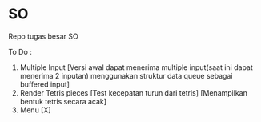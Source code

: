 # SO
Repo tugas besar SO

To Do :
1. Multiple Input       [Versi awal dapat menerima multiple input(saat ini dapat menerima 2 inputan) menggunakan struktur data queue sebagai buffered input]
2. Render Tetris pieces [Test kecepatan turun dari tetris]
                        [Menampilkan bentuk tetris secara acak]
3. Menu                 [X]
